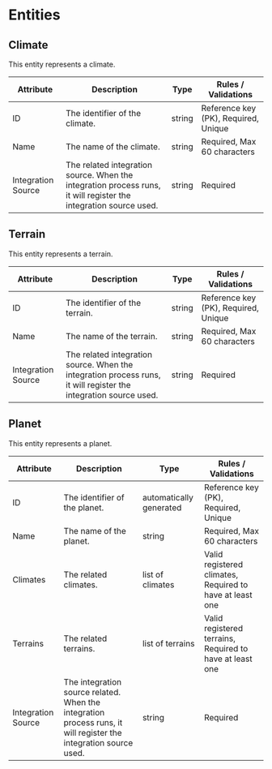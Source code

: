 # Entities

## Climate

This entity represents a climate.

| Attribute          | Description                                                                                                       | Type   | Rules / Validations                  |
|--------------------|-------------------------------------------------------------------------------------------------------------------|--------|--------------------------------------|
| ID                 | The identifier of the climate.                                                                                    | string | Reference key (PK), Required, Unique |
| Name               | The name of the climate.                                                                                          | string | Required, Max 60 characters          |
| Integration Source | The related integration source. When the integration process runs, it will register the integration source used. | string | Required                             |                           |

## Terrain

This entity represents a terrain.

| Attribute          | Description                                                                                                       | Type   | Rules / Validations                  |
|--------------------|-------------------------------------------------------------------------------------------------------------------|--------|--------------------------------------|
| ID                 | The identifier of the terrain.                                                                                    | string | Reference key (PK), Required, Unique |
| Name               | The name of the terrain.                                                                                          | string | Required, Max 60 characters          |
| Integration Source | The related integration source. When the integration process runs, it will register the integration source used. | string | Required                             |                           |

## Planet

This entity represents a planet.

| Attribute          | Description                                                                                                       | Type                    | Rules / Validations                                      |
|--------------------|-------------------------------------------------------------------------------------------------------------------|-------------------------|----------------------------------------------------------|
| ID                 | The identifier of the planet.                                                                                     | automatically generated | Reference key (PK), Required, Unique                     |
| Name               | The name of the planet.                                                                                           | string                  | Required, Max 60 characters                              |
| Climates           | The related climates.                                                                                             | list of climates        | Valid registered climates, Required to have at least one |
| Terrains           | The related terrains.                                                                                             | list of terrains        | Valid registered terrains, Required to have at least one |
| Integration Source | The integration source related.  When the integration process runs, it will register the integration source used. | string                  | Required                                                 |
